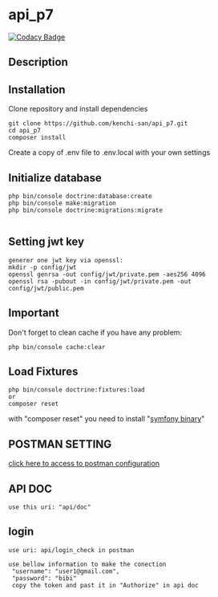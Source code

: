 # api_p7
[![Codacy Badge](https://app.codacy.com/project/badge/Grade/2ba1a0b7ae984c55b241a5c91d8b054a)](https://www.codacy.com/gh/kenchi-san/api_p7/dashboard?utm_source=github.com&amp;utm_medium=referral&amp;utm_content=kenchi-san/api_p7&amp;utm_campaign=Badge_Grade)
## Description



## Installation

Clone repository and install dependencies

```
git clone https://github.com/kenchi-san/api_p7.git
cd api_p7
composer install
```

Create a copy of .env file to .env.local with your own settings


## Initialize database

```
php bin/console doctrine:database:create
php bin/console make:migration
php bin/console doctrine:migrations:migrate


```
## Setting jwt key
```
generer one jwt key via openssl:
mkdir -p config/jwt
openssl genrsa -out config/jwt/private.pem -aes256 4096
openssl rsa -pubout -in config/jwt/private.pem -out config/jwt/public.pem
```
## Important
Don't forget to clean cache if you have any problem:
```
php bin/console cache:clear
```

## Load Fixtures

```
php bin/console doctrine:fixtures:load
or
composer reset
```
with "composer reset" you need to install "[symfony binary](https://symfony.com/doc/current/best_practices.html#use-the-symfony-binary-to-create-symfony-applications)"

## POSTMAN SETTING

[click here to access to postman configuration ](Postman%20folder/P7.postman_collection.json)



## API DOC
```
use this uri: "api/doc" 
```

## login
```
use uri: api/login_check in postman

use bellow information to make the conection
 "username": "user1@gmail.com",
 "password": "bibi"
 copy the token and past it in "Authorize" in api doc
```




